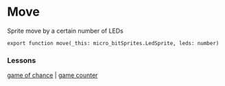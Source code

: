 # Move

Sprite move by a certain number of LEDs

```
export function move(_this: micro_bitSprites.LedSprite, leds: number)
```

### Lessons

[game of chance](/lessons/game-of-chance) | [game counter](/lessons/game-counter)

